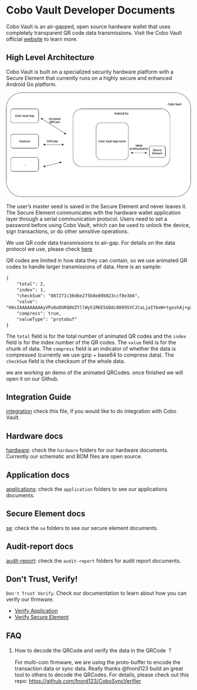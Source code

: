 # Cobo Vault Developer Documents

Cobo Vault is an air-gapped, open source hardware wallet that uses completely transparent QR code data transmissions. Visit the Cobo Vault official [website](https://cobo.com/hardware-wallet/cobo-vault) to learn more.

## High Level Architecture
Cobo Vault is built on a specialized security hardware platform with a Secure Element that currently runs on a highly secure and enhanced Android Go platform.

![Cobo Vault Hight Level Architecture](./vault.jpg)

The user’s master seed is saved in the Secure Element and never leaves it. The Secure Element communicates with the hardware wallet application layer through a serial communication protocol. Users need to set a password before using Cobo Vault, which can be used to unlock the device, sign transactions, or do other sensitive operations.

We use QR code data transmissions to air-gap. For details on the data protocol we use, please check [here](https://github.com/CoboVault/crypto-coin-message-protocol)

QR codes are limited in how data they can contain, so we use animated QR codes to handle larger transmissions of data. Here is an sample:

```
{
    "total": 2,
    "index": 1,
    "checkSum": "807271c36d6e275b0e89b023ccf8e3b6",
    "value": "H4sIAAAAAAAAAyVPu0oDURQ0UZYllWy51RKESGDdc88995VCJCaLjaIYbeW+tgoshAj+gxZ+gP6Dlb9h5f94F4eBmWaGmXxclJe966tH+7zdV3e7yz7E6nbX73vfb8uPcT4uLkghC+gUi2iRGx6EDjqQ4x2TTnsK1kt0gBC0AgHEQURhrTLo0QkTp7+jyeF6c1WcOB+pSx21IIM1yWhqG5mpSShuu4jSMCyPrxuiWSNh1gxssPr6/vl8PTstFm+jyRxe1sSApQQJF4WUWrfE2xZWJtISl1yvrW6VRl1kDAaUk38dMM0YlxpgfgDZ4jzPiqOH+9WmzNO8p8FNU3/6w1Rn0kuMUSC3iCATjSFhlGc8aM6iV9X7zR9wPHYkQAEAAA==",
    "compress": true,
    "valueType": "protobuf"
}
```

The `total` field is for the total number of animated QR codes and the `index` field is for the index number of the QR codes. The `value` field is for the chunk of data. The `compress` field is an indicator of whether the data is compressed (currently we use gzip + base64 to compress data). The `checkSum` field is the checksum of the whole data.

we are working an demo of the animated QRCodes. once finished we will open it on our Github.

## Integration Guide
[integration](https://github.com/CoboVault/cobo-vault-docs/blob/master/Integration_guide.md) check this file, if you would like to do integration with Cobo Vault.

## Hardware docs
[hardware](https://github.com/CoboVault/cobo-vault-docs/tree/master/hardware): check the `hardware` folders for our hardware documents. Currently our schematic and BOM files are open source.

## Application docs
[applications](https://github.com/CoboVault/cobo-vault-docs/tree/master/application): check the `application` folders to see our applications documents.

## Secure Element docs
[se](https://github.com/CoboVault/cobo-vault-docs/tree/master/se): check the `se` folders to see our secure element documents.

## Audit-report docs
[audit-report](https://github.com/CoboVault/cobo-vault-docs/tree/master/audit-report): check the `audit-report` folders for audit report documents.

## Don't Trust, Verify!
`Don't Trust Verify`. Check our documentation to learn about how you can verify our firmware.
- [Verify Application](./application/Cobo_Vault_Application_Update_Package_Verification.md)
- [Verify Secure Element](./se/Cobo_Vault_SE_Firmware_Update_Package_Verification.md)


## FAQ
1. How to decode the QRCode and verify the data in the QRCode ？ 

    For multi-coin firmware, we are using the proto-buffer to encode the transaction data or sync data. Really thanks @fnord123 build an great tool to others to decode the QRCodes.
    For details, please check out this repo: https://github.com/fnord123/CoboSyncVerifier
